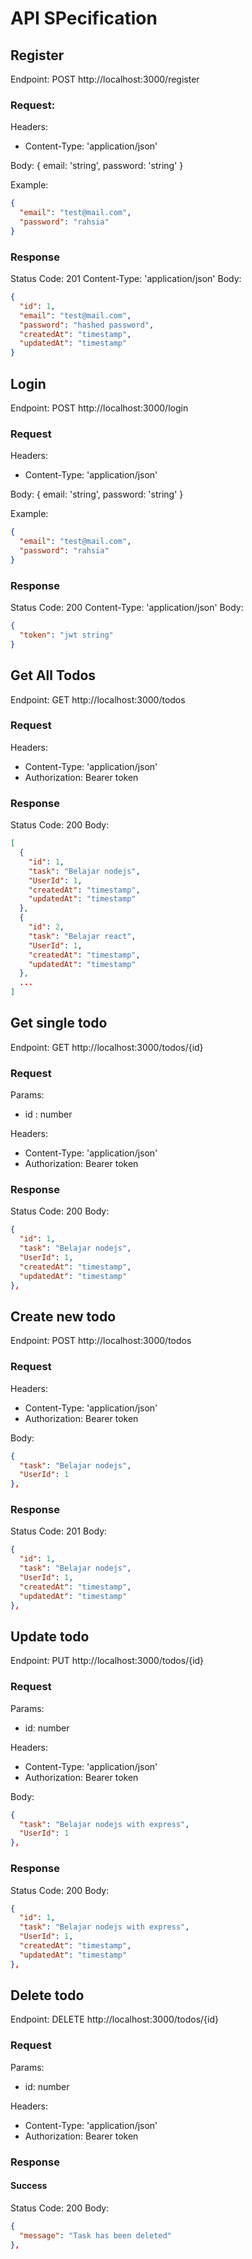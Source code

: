 # API SPecification

## Register

Endpoint: POST http://localhost:3000/register

### Request:

Headers:

- Content-Type: 'application/json'

Body: { email: 'string', password: 'string' }

Example:

```json
{
  "email": "test@mail.com",
  "password": "rahsia"
}
```

### Response

Status Code: 201
Content-Type: 'application/json'
Body:

```json
{
  "id": 1,
  "email": "test@mail.com",
  "password": "hashed password",
  "createdAt": "timestamp",
  "updatedAt": "timestamp"
}
```

## Login

Endpoint: POST http://localhost:3000/login

### Request

Headers:

- Content-Type: 'application/json'

Body: { email: 'string', password: 'string' }

Example:

```json
{
  "email": "test@mail.com",
  "password": "rahsia"
}
```

### Response

Status Code: 200
Content-Type: 'application/json'
Body:

```json
{
  "token": "jwt string"
}
```

## Get All Todos

Endpoint: GET http://localhost:3000/todos

### Request

Headers:

- Content-Type: 'application/json'
- Authorization: Bearer token

### Response

Status Code: 200
Body:

```json
[
  {
    "id": 1,
    "task": "Belajar nodejs",
    "UserId": 1,
    "createdAt": "timestamp",
    "updatedAt": "timestamp"
  },
  {
    "id": 2,
    "task": "Belajar react",
    "UserId": 1,
    "createdAt": "timestamp",
    "updatedAt": "timestamp"
  },
  ...
]
```

## Get single todo

Endpoint: GET http://localhost:3000/todos/{id}

### Request

Params:

- id : number

Headers:

- Content-Type: 'application/json'
- Authorization: Bearer token

### Response

Status Code: 200
Body:

```json
{
  "id": 1,
  "task": "Belajar nodejs",
  "UserId": 1,
  "createdAt": "timestamp",
  "updatedAt": "timestamp"
},
```

## Create new todo

Endpoint: POST http://localhost:3000/todos

### Request

Headers:

- Content-Type: 'application/json'
- Authorization: Bearer token

Body:

```json
{
  "task": "Belajar nodejs",
  "UserId": 1
},
```

### Response

Status Code: 201
Body:

```json
{
  "id": 1,
  "task": "Belajar nodejs",
  "UserId": 1,
  "createdAt": "timestamp",
  "updatedAt": "timestamp"
},
```

## Update todo

Endpoint: PUT http://localhost:3000/todos/{id}

### Request

Params:

- id: number

Headers:

- Content-Type: 'application/json'
- Authorization: Bearer token

Body:

```json
{
  "task": "Belajar nodejs with express",
  "UserId": 1
},
```

### Response

Status Code: 200
Body:

```json
{
  "id": 1,
  "task": "Belajar nodejs with express",
  "UserId": 1,
  "createdAt": "timestamp",
  "updatedAt": "timestamp"
},
```

## Delete todo

Endpoint: DELETE http://localhost:3000/todos/{id}

### Request

Params:

- id: number

Headers:

- Content-Type: 'application/json'
- Authorization: Bearer token

### Response

#### Success

Status Code: 200
Body:

```json
{
  "message": "Task has been deleted"
},
```

